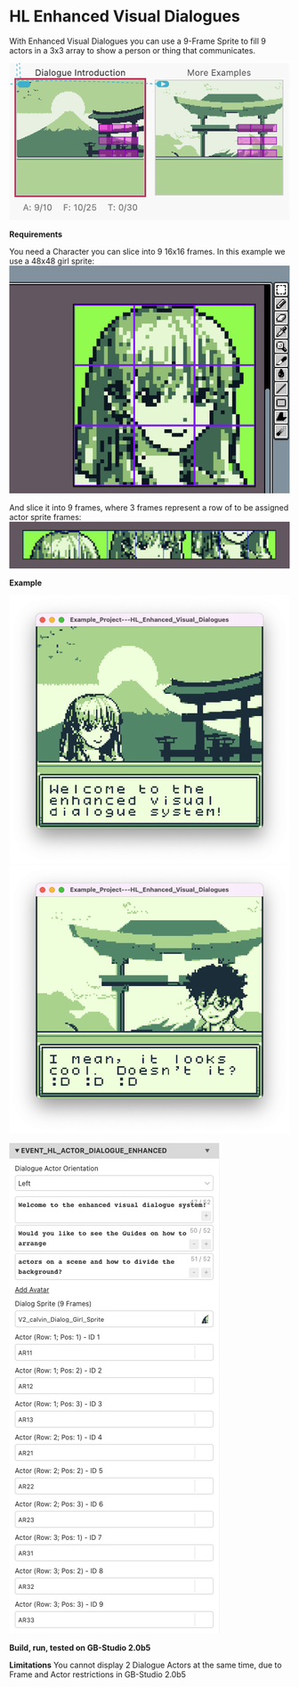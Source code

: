 # HL Enhanced Visual Dialogues

With Enhanced Visual Dialogues you can use a 9-Frame Sprite to fill 9 actors in a 3x3 array to show a person or thing that communicates.

![HLEVD Scenes](https://github.com/HerrLeise/GB-Studio-Plugins/blob/d78f96b76ab2ad44477fd3cce3474a2d5315f754/Guide/res/HLEVD_Scenes.png)

**Requirements**

You need a Character you can slice into 9 16x16 frames.
In this example we use a 48x48 girl sprite:
![HLEVD Scenes](https://github.com/HerrLeise/GB-Studio-Plugins/blob/556e647c898fcb81a85b3bf72d185a0bbf98be42/Guide/res/48x48_MasterSprite.png)

And slice it into 9 frames, where 3 frames represent a row of to be assigned actor sprite frames:
![HLEVD Scenes](https://github.com/HerrLeise/GB-Studio-Plugins/blob/556e647c898fcb81a85b3bf72d185a0bbf98be42/Guide/res/9x16_SliceSprite.png)




**Example**

![HLEVD In Action](https://github.com/HerrLeise/GB-Studio-Plugins/blob/b58bb4af8e1c71fbab9c99c81c036d9ab0128121/Guide/res/HLEVD_A.png)
![HLEVD In Action](https://github.com/HerrLeise/GB-Studio-Plugins/blob/b58bb4af8e1c71fbab9c99c81c036d9ab0128121/Guide/res/HLEVD_B.png)




![HL_Event_Editor](https://github.com/HerrLeise/GB-Studio-Plugins/blob/b58bb4af8e1c71fbab9c99c81c036d9ab0128121/Guide/res/HL_Event_Screenshot.png)



**Build, run, tested on GB-Studio 2.0b5**

**Limitations**
You cannot display 2 Dialogue Actors at the same time, due to Frame and Actor restrictions in GB-Studio 2.0b5


